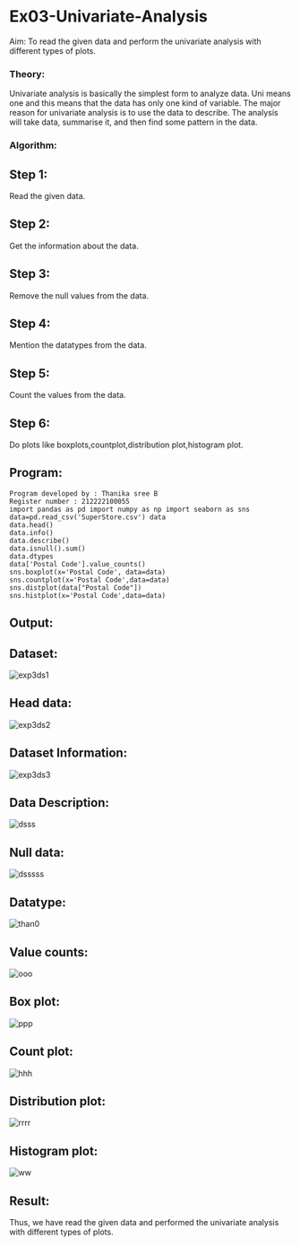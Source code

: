 # Ex03-Univariate-Analysis

Aim: To read the given data and perform the univariate analysis with different types of plots.

### Theory:
Univariate analysis is basically the simplest form to analyze data. Uni means one and this means that the data has only one kind of variable. The major reason for univariate analysis is to use the data to describe. The analysis will take data, summarise it, and then find some pattern in the data.

### Algorithm:

## Step 1:

Read the given data.

## Step 2:

Get the information about the data.

## Step 3:

Remove the null values from the data.

## Step 4:

Mention the datatypes from the data.

## Step 5:

Count the values from the data.

## Step 6:

Do plots like boxplots,countplot,distribution plot,histogram plot.

## Program:
```
Program developed by : Thanika sree B 
Register number : 212222100055
import pandas as pd import numpy as np import seaborn as sns
data=pd.read_csv('SuperStore.csv') data
data.head()
data.info()
data.describe()
data.isnull().sum()
data.dtypes
data['Postal Code'].value_counts()
sns.boxplot(x='Postal Code', data=data)
sns.countplot(x='Postal Code',data=data)
sns.distplot(data["Postal Code"])
sns.histplot(x='Postal Code',data=data)
```
## Output:
## Dataset:
![exp3ds1](https://user-images.githubusercontent.com/119557910/234943000-f032f529-6db4-428a-ae5d-ef2dc272acf7.png)

## Head data:
![exp3ds2](https://user-images.githubusercontent.com/119557910/234943329-ec08a162-bace-4bcf-a43f-246a02dafd7e.png)

## Dataset Information:
![exp3ds3](https://user-images.githubusercontent.com/119557910/234943480-9510eae5-2220-441e-aee8-cc7e9169f69c.png)

## Data Description:
![dsss](https://user-images.githubusercontent.com/119557910/234943701-68d73978-3b23-4ae9-b919-4b4f3be2a491.png)

## Null data:
![dsssss](https://user-images.githubusercontent.com/119557910/234943831-1a461f90-82db-4710-a4e2-f310fa007ca8.png)

## Datatype:
![than0](https://user-images.githubusercontent.com/119557910/234944034-05ebfc49-91a3-46c3-a93a-7fa32ee903c9.png)

## Value counts:
![ooo](https://user-images.githubusercontent.com/119557910/234944339-14cf0350-1d6f-47f4-acd9-a553fbf153c2.png)

## Box plot:
![ppp](https://user-images.githubusercontent.com/119557910/234944647-873be677-9228-406b-bb38-b1f727c9f82b.png)

## Count plot:
![hhh](https://user-images.githubusercontent.com/119557910/234944994-7b82f0f8-cdcf-4e33-983e-097aec25aed5.png)

## Distribution plot:
![rrrr](https://user-images.githubusercontent.com/119557910/234945276-b127c374-4007-4f5e-b4ed-ab6379981db7.png)

## Histogram plot:
![ww](https://user-images.githubusercontent.com/119557910/234945615-6a8ed42b-82ec-48ba-97ae-72adbbdecacd.png)

## Result:

Thus, we have read the given data and performed the univariate analysis with different types of plots.








